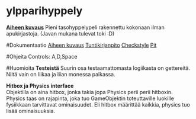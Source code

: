 # ylpparihyppely

[**Aiheen kuvaus**](dokumentaatio/aiheJaRakenne.md)
Pieni tasohyppelypeli rakennettu kokonaan ilman apukirjastoja. (Javan mukana tulevat toki :D)

#Dokumentaatio
[Aiheen kuvaus](dokumentaatio/aiheJaRakenne.md)
[Tuntikirjanpito](dokumentaatio/tuntikirjanpito.md)
[Checkstyle](https://htmlpreview.github.io/?https://github.com/Ukonhattu/ylpparihyppely/blob/master/dokumentaatio/site/checkstyle.html)
[Pit](https://htmlpreview.github.io/?https://github.com/Ukonhattu/ylpparihyppely/blob/master/dokumentaatio/pit/201610222052/index.html)

#Ohjeita
Controls: A,D,Space

#Huomioita
**Testeistä**
Suurin osa testaamattomasta logiikasta on gettereitä. Niitä vain on liikaa ja liian monessa paikassa.

**Hitbox ja Physics interface**<br>
Objektilla on aina hitbox, jonka takia jopa Physics perii perii hitboxin. Physics taas on rajapinta, joka tuo GameObjektin toteuttaville luokille fysiikkaan tarvittavat ominaisuudet. Eli hitbox määrittää kaikkia, physics tuo lisää ominaisuuksia.
